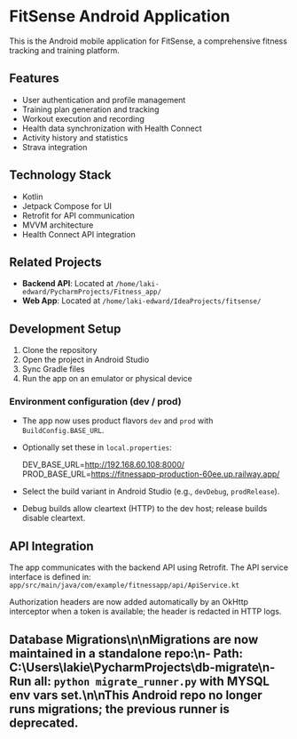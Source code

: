 ﻿# FitSense Android Application

This is the Android mobile application for FitSense, a comprehensive fitness tracking and training platform.

## Features

- User authentication and profile management
- Training plan generation and tracking
- Workout execution and recording
- Health data synchronization with Health Connect
- Activity history and statistics
- Strava integration

## Technology Stack

- Kotlin
- Jetpack Compose for UI
- Retrofit for API communication
- MVVM architecture
- Health Connect API integration

## Related Projects
- **Backend API**: Located at `/home/laki-edward/PycharmProjects/Fitness_app/`
- **Web App**: Located at `/home/laki-edward/IdeaProjects/fitsense/`

## Development Setup

1. Clone the repository
2. Open the project in Android Studio
3. Sync Gradle files
4. Run the app on an emulator or physical device

### Environment configuration (dev / prod)

- The app now uses product flavors `dev` and `prod` with `BuildConfig.BASE_URL`.
- Optionally set these in `local.properties`:

  DEV_BASE_URL=http://192.168.60.108:8000/
  PROD_BASE_URL=https://fitnessapp-production-60ee.up.railway.app/

- Select the build variant in Android Studio (e.g., `devDebug`, `prodRelease`).
- Debug builds allow cleartext (HTTP) to the dev host; release builds disable cleartext.

## API Integration

The app communicates with the backend API using Retrofit. The API service interface is defined in:
`app/src/main/java/com/example/fitnessapp/api/ApiService.kt`

Authorization headers are now added automatically by an OkHttp interceptor when a token is available; the header is redacted in HTTP logs.

## Database Migrations\n\nMigrations are now maintained in a standalone repo:\n- Path: C:\\Users\\lakie\\PycharmProjects\\db-migrate\n- Run all: `python migrate_runner.py` with MYSQL env vars set.\n\nThis Android repo no longer runs migrations; the previous runner is deprecated.

